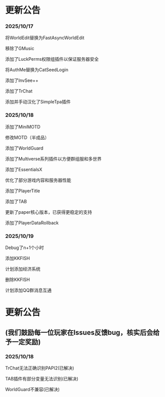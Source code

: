 # 更新公告

### 2025/10/17 

  将WorldEdit替换为FastAsyncWorldEdit

  移除了GMusic

  添加了LuckPerms权限组插件以保证服务器安全

  将AuthMe替换为CatSeedLogin

  添加了InvSee++

  添加了TrChat

  添加并手动汉化了SimpleTpa插件
  
### 2025/10/18
  添加了MiniMOTD

  修改MOTD（半成品）

  添加了WorldGuard

  添加了Multiverse系列插件以方便群组服和多世界

  添加了EssentialsX

  优化了部分游戏内容和服务器性能

  添加了PlayerTitle

  添加了TAB

  更新了paper核心版本，已获得更稳定的支持

  添加了PlayerDataRollback

### 2025/10/19
  Debug了n+1个小时
  
  添加KKFISH
  
  计划添加经济系统
  
  删除KKFISH

  计划添加QQ群消息互通

# 更新公告
## (我们鼓励每一位玩家在Issues反馈bug，核实后会给予一定奖励)

### 2025/10/18

TrChat无法正确识别PAPI2(已解决)

TAB插件有部分变量无法识别(已解决)

WorldGuard不兼容(已解决)
